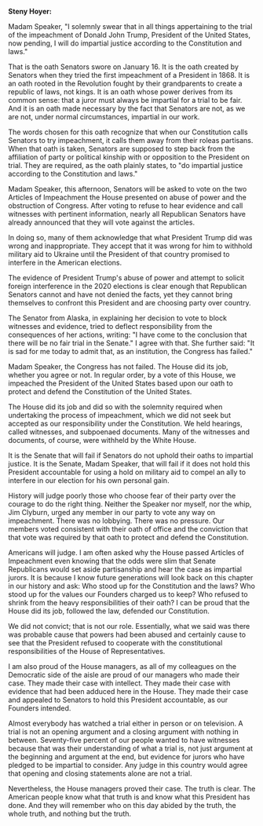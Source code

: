 <b>Steny Hoyer:</b>

Madam Speaker, "I solemnly swear that in all things appertaining to the trial of the impeachment of Donald John Trump, President of the United States, now pending, I will do impartial justice according to the Constitution and laws."

That is the oath Senators swore on January 16. It is the oath created by Senators when they tried the first impeachment of a President in 1868. It is an oath rooted in the Revolution fought by their grandparents to create a republic of laws, not kings. It is an oath whose power derives from its common sense: that a juror must always be impartial for a trial to be fair. And it is an oath made necessary by the fact that Senators are not, as we are not, under normal circumstances, impartial in our work.

The words chosen for this oath recognize that when our Constitution calls Senators to try impeachment, it calls them away from their roleas partisans. When that oath is taken, Senators are supposed to step back from the affiliation of party or political kinship with or opposition to the President on trial. They are required, as the oath plainly states, to "do impartial justice according to the Constitution and laws."

Madam Speaker, this afternoon, Senators will be asked to vote on the two Articles of Impeachment the House presented on abuse of power and the obstruction of Congress. After voting to refuse to hear evidence and call witnesses with pertinent information, nearly all Republican Senators have already announced that they will vote against the articles.

In doing so, many of them acknowledge that what President Trump did was wrong and inappropriate. They accept that it was wrong for him to withhold military aid to Ukraine until the President of that country promised to interfere in the American elections.

The evidence of President Trump's abuse of power and attempt to solicit foreign interference in the 2020 elections is clear enough that Republican Senators cannot and have not denied the facts, yet they cannot bring themselves to confront this President and are choosing party over country.

The Senator from Alaska, in explaining her decision to vote to block witnesses and evidence, tried to deflect responsibility from the consequences of her actions, writing: "I have come to the conclusion that there will be no fair trial in the Senate." I agree with that. She further said: "It is sad for me today to admit that, as an institution, the Congress has failed."

Madam Speaker, the Congress has not failed. The House did its job, whether you agree or not. In regular order, by a vote of this House, we impeached the President of the United States based upon our oath to protect and defend the Constitution of the United States.

The House did its job and did so with the solemnity required when undertaking the process of impeachment, which we did not seek but accepted as our responsibility under the Constitution. We held hearings, called witnesses, and subpoenaed documents. Many of the witnesses and documents, of course, were withheld by the White House.

It is the Senate that will fail if Senators do not uphold their oaths to impartial justice. It is the Senate, Madam Speaker, that will fail if it does not hold this President accountable for using a hold on military aid to compel an ally to interfere in our election for his own personal gain.

History will judge poorly those who choose fear of their party over the courage to do the right thing. Neither the Speaker nor myself, nor the whip, Jim Clyburn, urged any member in our party to vote any way on impeachment. There was no lobbying. There was no pressure. Our members voted consistent with their oath of office and the conviction that that vote was required by that oath to protect and defend the Constitution.

Americans will judge. I am often asked why the House passed Articles of Impeachment even knowing that the odds were slim that Senate Republicans would set aside partisanship and hear the case as impartial jurors. It is because I know future generations will look back on this chapter in our history and ask: Who stood up for the Constitution and the laws? Who stood up for the values our Founders charged us to keep? Who refused to shrink from the heavy responsibilities of their oath? I can be proud that the House did its job, followed the law, defended our Constitution.

We did not convict; that is not our role. Essentially, what we said was there was probable cause that powers had been abused and certainly cause to see that the President refused to cooperate with the constitutional responsibilities of the House of Representatives.

I am also proud of the House managers, as all of my colleagues on the Democratic side of the aisle are proud of our managers who made their 
case. They made their case with intellect. They made their case with evidence that had been adduced here in the House. They made their case and appealed to Senators to hold this President accountable, as our Founders intended.

Almost everybody has watched a trial either in person or on television. A trial is not an opening argument and a closing argument with nothing in between. Seventy-five percent of our people wanted to have witnesses because that was their understanding of what a trial is, not just argument at the beginning and argument at the end, but evidence for jurors who have pledged to be impartial to consider. Any judge in this country would agree that opening and closing statements alone are not a trial.

Nevertheless, the House managers proved their case. The truth is clear. The American people know what that truth is and know what this President has done. And they will remember who on this day abided by the truth, the whole truth, and nothing but the truth.

